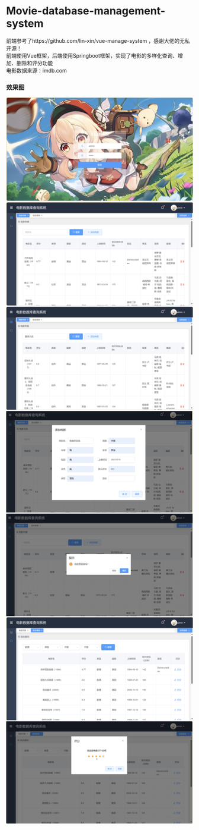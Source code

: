 # Movie-database-management-system
前端参考了https://github.com/lin-xin/vue-manage-system ，感谢大佬的无私开源！  
前端使用Vue框架，后端使用Springboot框架，实现了电影的多样化查询、增加、删除和评分功能  
电影数据来源：imdb.com  
### 效果图
![image](https://github.com/Joe-Sun-7/Movie-database-management-system/blob/main/image/login.png)  
![image](https://github.com/Joe-Sun-7/Movie-database-management-system/blob/main/image/main.png)  
![image](https://github.com/Joe-Sun-7/Movie-database-management-system/blob/main/image/select_by_name.png)  
![image](https://github.com/Joe-Sun-7/Movie-database-management-system/blob/main/image/add.png)  
![image](https://github.com/Joe-Sun-7/Movie-database-management-system/blob/main/image/delete.png)  
![image](https://github.com/Joe-Sun-7/Movie-database-management-system/blob/main/image/multi_select.png)  
![image](https://github.com/Joe-Sun-7/Movie-database-management-system/blob/main/image/grade.png)


